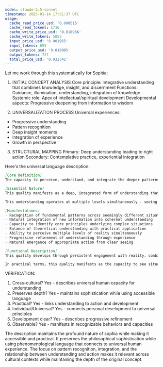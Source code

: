 ```yaml
---
model: claude-3.5-sonnet
timestamp: 2025-01-14 17:51:37 UTC
usage:
  cache_read_price_usd: '0.000515'
  cache_read_tokens: 1716
  cache_write_price_usd: '0.018956'
  cache_write_tokens: 5055
  input_price_usd: '0.001965'
  input_tokens: 655
  output_price_usd: '0.010905'
  output_tokens: 727
  total_price_usd: '0.032341'
---
```


Let me work through this systematically for Sophia:

1. INITIAL CONCEPT ANALYSIS
Core principle: Integrative understanding that combines knowledge, insight, and discernment
Functions: Guidance, illumination, understanding, integration of knowledge
Systemic role: Apex of intellectual/spiritual development
Developmental aspects: Progressive deepening from information to wisdom

2. UNIVERSALIZATION PROCESS
Universal experiences:
- Progressive understanding
- Pattern recognition
- Deep insight moments
- Integration of experience
- Growth in perspective

3. STRUCTURAL MAPPING
Primary: Deep understanding leading to right action
Secondary: Contemplative practice, experiential integration

Here's the universal language description:

```markdown
[Core Definition]
The capacity to perceive, understand, and integrate the deeper patterns of reality, combining clear perception with profound understanding to illuminate the nature of things and guide wise action. This quality represents the maturation of knowledge into understanding that encompasses both universal principles and practical wisdom.

[Essential Nature]
This quality manifests as a deep, integrated form of understanding that transcends mere accumulation of knowledge. It emerges through the persistent refinement of perception, reflection, and experience, leading to recognition of fundamental patterns and principles. Unlike specialized knowledge or tactical thinking, it represents a comprehensive grasp of reality that naturally illuminates right action.

This understanding operates at multiple levels simultaneously - seeing both details and their larger context, recognizing patterns across different domains, and perceiving the relationship between universal principles and specific situations. It combines clarity of perception with depth of comprehension, enabling both profound insight and practical guidance.

[Manifestations]
- Recognition of fundamental patterns across seemingly different situations
- Natural integration of new information into coherent understanding
- Capacity to identify core principles underlying complex situations
- Balance of theoretical understanding with practical application
- Ability to perceive multiple levels of reality simultaneously
- Progressive refinement of understanding through experience
- Natural emergence of appropriate action from clear seeing

[Functional Description]
This quality develops through persistent engagement with reality, combining careful observation with deep reflection. It begins with curiosity and attention, grows through study and contemplation, matures through testing against experience, and ripens into clear, comprehensive understanding. The process involves both analytical examination and intuitive integration, leading to increasingly refined perception and understanding.

In practical terms, this quality manifests as the capacity to see situations clearly, understand their essential nature, and respond appropriately. It enables navigation of complexity through recognition of fundamental patterns, guides action through understanding rather than rules, and naturally aligns individual behavior with universal principles. This understanding continues to deepen through application, creating a self-reinforcing cycle of growing wisdom.
```

VERIFICATION:
1. Cross-cultural? Yes - describes universal human capacity for understanding
2. Preserves depth? Yes - maintains sophistication while using accessible language
3. Practical? Yes - links understanding to action and development
4. Individual/Universal? Yes - connects personal development to universal principles
5. Development clear? Yes - describes progressive refinement
6. Observable? Yes - manifests in recognizable behaviors and capacities

The description maintains the profound nature of sophia while making it accessible and practical. It preserves the philosophical sophistication while using phenomenological language that connects to universal human experience. The focus on pattern recognition, integration, and the relationship between understanding and action makes it relevant across cultural contexts while maintaining the depth of the original concept.